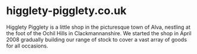 # higglety-pigglety.co.uk
Higglety Pigglety is a little shop in the picturesque town of Alva, nestling at the foot of the Ochil Hills in Clackmannanshire.  We started the shop in April 2008 gradually building our range of stock to cover a vast array of goods for all occasions.
